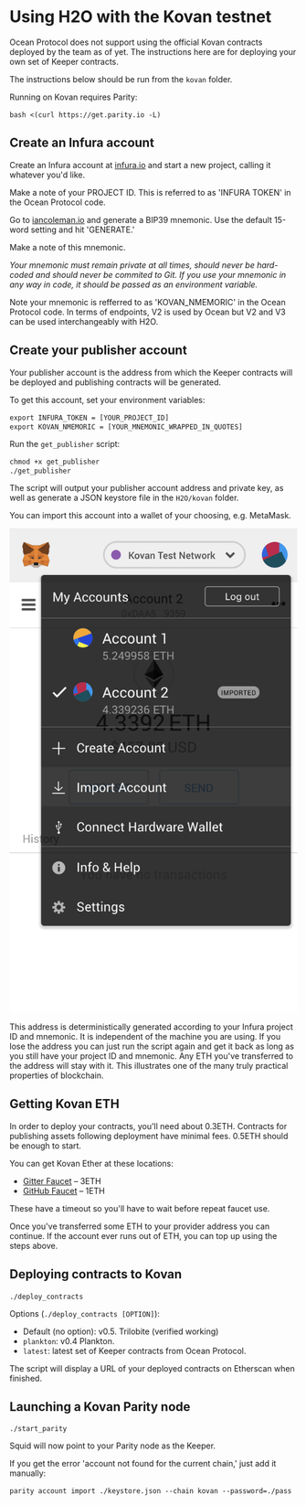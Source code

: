 # Using H2O with the Kovan testnet

Ocean Protocol does not support using the official Kovan contracts deployed by the team as of yet. The instructions here are for deploying your own set of Keeper contracts.

The instructions below should be run from the `kovan` folder.

Running on Kovan requires Parity:
```
bash <(curl https://get.parity.io -L)
```


## Create an Infura account

Create an Infura account at [infura.io](https://infura.io) and start a new project, calling it whatever you'd like.

Make a note of your PROJECT ID. This is referred to as 'INFURA TOKEN' in the Ocean Protocol code.

Go to [iancoleman.io](https://iancoleman.io/bip39/#english) and generate a BIP39 mnemonic. Use the default 15-word setting and hit 'GENERATE.'

Make a note of this mnemonic.

*Your mnemonic must remain private at all times, should never be hard-coded and should never be commited to Git. If you use your mnemonic in any way in code, it should be passed as an environment variable.*

Note your mnemonic is refferred to as 'KOVAN_NMEMORIC' in the Ocean Protocol code. In terms of endpoints, V2 is used by Ocean but V2 and V3 can be used interchangeably with H2O. 


## Create your publisher account

Your publisher account is the address from which the Keeper contracts will be deployed and publishing contracts will be generated.

To get this account, set your environment variables:
```
export INFURA_TOKEN = [YOUR_PROJECT_ID]
export KOVAN_NMEMORIC = [YOUR_MNEMONIC_WRAPPED_IN_QUOTES]
```

Run the `get_publisher` script:
```
chmod +x get_publisher
./get_publisher
```
The script will output your publisher account address and private key, as well as generate a JSON keystore file in the `H2O/kovan` folder.

You can import this account into a wallet of your choosing, e.g. MetaMask.

![MetaMask](../images/metamask.png)

This address is deterministically generated according to your Infura project ID and mnemonic. It is independent of the machine you are using. If you lose the address you can just run the script again and get it back as long as you still have your project ID and mnemonic. Any ETH you've transferred to the address will stay with it. This illustrates one of the many truly practical properties of blockchain.


## Getting Kovan ETH

In order to deploy your contracts, you'll need about 0.3ETH. Contracts for publishing assets following deployment have minimal fees. 0.5ETH should be enough to start.

You can get Kovan Ether at these locations:
- [Gitter Faucet](https://gitter.im/kovan-testnet/faucet) – 3ETH
- [GitHub Faucet](https://faucet.kovan.network/) – 1ETH

These have a timeout so you'll have to wait before repeat faucet use.

Once you've transferred some ETH to your provider address you can continue. If the account ever runs out of ETH, you can top up using the steps above.


## Deploying contracts to Kovan

```
./deploy_contracts
```
Options (`./deploy_contracts [OPTION]`):
- Default (no option): v0.5. Trilobite (verified working)
- `plankton`: v0.4 Plankton.
- `latest`: latest set of Keeper contracts from Ocean Protocol.

The script will display a URL of your deployed contracts on Etherscan when finished.


## Launching a Kovan Parity node

```
./start_parity
```
Squid will now point to your Parity node as the Keeper.

If you get the error 'account not found for the current chain,' just add it manually:
```
parity account import ./keystore.json --chain kovan --password=./pass
```
